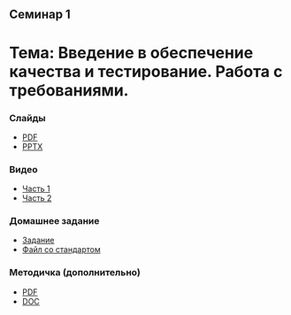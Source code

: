 Семинар 1
--
# Тема: Введение в обеспечение качества и тестирование. Работа с требованиями.

### Слайды

* [PDF](Seminar01-slides.pdf)
* [PPTX](Seminar01-slides.pptx)

### Видео

* [Часть 1](https://yadi.sk/i/yucV9HEKHcdYBA)
* [Часть 2](https://yadi.sk/i/SDmFKlO_gqysEw)

### Домашнее задание

* [Задание](HomeTasks01.docx)
* [Файл со стандартом](Standards.doc)

### Методичка (дополнительно)

* [PDF](Seminar01.pdf)
* [DOC](Seminar01.docx)
